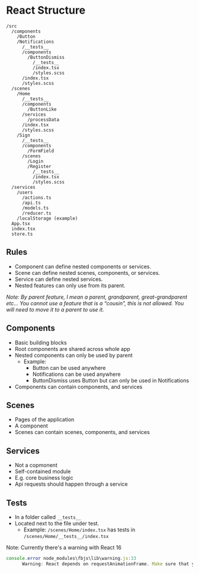 # React Structure

```shell
/src
  /components
    /Button
    /Notifications
      /__tests__
      /components
        /ButtonDismiss
          /__tests__
          /index.tsx
          /styles.scss
      /index.tsx
      /styles.scss
  /scenes
    /Home
      /__tests__
      /components
        /ButtonLike
      /services
        /processData
      /index.tsx
      /styles.scss
    /Sign
      /__tests__
      /components
        /FormField
      /scenes
        /Login
        /Register
          /__tests__
          /index.tsx
          /styles.scss
  /services
    /users
      /actions.ts
      /api.ts
      /models.ts
      /reducer.ts
    /localStorage (example)
  App.tsx
  index.tsx
  store.ts
```

## Rules

- Component can define nested components or services.
- Scene can define nested scenes, components, or services.
- Service can define nested services.
- Nested features can only use from its parent.

*Note: By parent feature, I mean a parent, grandparent, great-grandparent etc… You cannot use a feature that is a “cousin”, this is not allowed. You will need to move it to a parent to use it.*

## Components

- Basic building blocks
- Root components are shared across whole app
- Nested components can only be used by parent
  - Example:
    - Button can be used anywhere
    - Notifications can be used anywhere
    - ButtonDismiss uses Button but can only be used in Notifications
- Components can contain components, and services

## Scenes

- Pages of the application
- A component
- Scenes can contain scenes, components, and services

## Services

- Not a copmonent
- Self-contained module
- E.g. core business logic
- Api requests should happen through a service

## Tests

- In a folder called `__tests__`
- Located next to the file under test.
  - Example: `/scenes/Home/index.tsx` has tests in `/scenes/Home/__tests__/index.tsx`

Note: Currently there's a warning with React 16

```javascript
console.error node_modules\fbjs\lib\warning.js:33
      Warning: React depends on requestAnimationFrame. Make sure that you load a polyfill in older browsers. http://fb.me/react-polyfills
```
